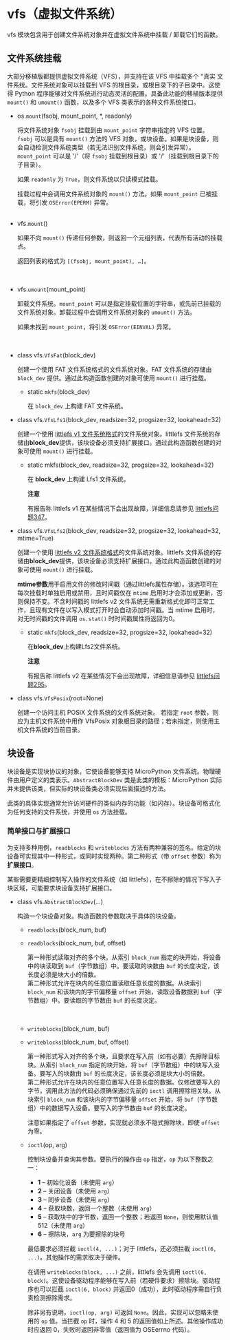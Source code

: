 # vfs（虚拟文件系统）

vfs 模块包含用于创建文件系统对象并在虚拟文件系统中挂载 / 卸载它们的函数。

## 文件系统挂载

大部分移植版都提供虚拟文件系统（VFS），并支持在该 VFS 中挂载多个 "真实 文件系统。文件系统对象可以挂载到 VFS 的根目录，或根目录下的子目录中。这使得 Python 程序能够对文件系统进行动态灵活的配置。具备此功能的移植版本提供 `mount()` 和 `umount()` 函数，以及多个 VFS 类表示的各种文件系统接口。

- os.`mount`(fsobj, mount_point, *, readonly)

  将文件系统对象 `fsobj` 挂载到由 `mount_point` 字符串指定的 VFS 位置。`fsobj` 可以是具有 `mount()` 方法的 VFS 对象，或块设备。如果是块设备，则会自动检测文件系统类型（若无法识别文件系统，则会引发异常）。`mount_point` 可以是 '/'（将 `fsobj` 挂载到根目录）或 '/<name>'（挂载到根目录下的子目录）。

  如果 `readonly` 为 `True`，则文件系统以只读模式挂载。

  挂载过程中会调用文件系统对象的 `mount()` 方法。如果 `mount_point` 已被挂载，将引发 `OSError(EPERM)` 异常。
<br><br>

- vfs.`mount`()

  如果不向 `mount()` 传递任何参数，则返回一个元组列表，代表所有活动的挂载点。

  返回列表的格式为 `[(fsobj, mount_point), …]`。  
<br><br>

- vfs.`umount`(mount_point)

  卸载文件系统。`mount_point` 可以是指定挂载位置的字符串，或先前已挂载的文件系统对象。卸载过程中会调用文件系统对象的 `umount()` 方法。  

  如果未找到 `mount_point`，将引发 `OSError(EINVAL)` 异常。  
<br><br>

- class vfs.`VfsFat`(block_dev)  

  创建一个使用 FAT 文件系统格式的文件系统对象。FAT 文件系统的存储由 `block_dev` 提供。通过此构造函数创建的对象可使用 `mount()` 进行挂载。  

  - static `mkfs`(block_dev)  

    在 `block_dev` 上构建 FAT 文件系统。  


- class vfs.`VfsLfs1`(block_dev, readsize=32, progsize=32, lookahead=32)  

  创建一个使用 [littlefs v1 文件系统格式](https://github.com/ARMmbed/littlefs/tree/v1)的文件系统对象。littlefs 文件系统的存储由**block_dev**提供，该块设备必须支持扩展接口。通过此构造函数创建的对象可使用 `mount()` 进行挂载。  

  - static mkfs(block_dev, readsize=32, progsize=32, lookahead=32)  

    在 **block_dev** 上构建 Lfs1 文件系统。  

    **注意**  

    有报告称 littlefs v1 在某些情况下会出现故障，详细信息请参见 [littlefs问题347](https://github.com/ARMmbed/littlefs/issues/347)。  


- class vfs.`VfsLfs2`(block_dev, readsize=32, progsize=32, lookahead=32, mtime=True)  

  创建一个使用 [littlefs v2 文件系统格式](https://github.com/ARMmbed/littlefs)的文件系统对象。littlefs 文件系统的存储由**block_dev**提供，该块设备必须支持扩展接口。通过此构造函数创建的对象可使用 `mount()` 进行挂载。  

  **mtime参数**用于启用文件的修改时间戳（通过littlefs属性存储）。该选项可在每次挂载时单独启用或禁用，且时间戳仅在 `mtime` 启用时才会添加或更新，否则保持不变。不含时间戳的 littlefs v2 文件系统无需重新格式化即可正常工作，且现有文件在以写入模式打开时会自动添加时间戳。当 mtime 启用时，对无时间戳的文件调用 `os.stat()` 时时间戳属性将返回为0。  

  - static `mkfs`(block_dev, readsize=32, progsize=32, lookahead=32)  

    在**block_dev**上构建Lfs2文件系统。  

    **注意**  

    有报告称 littlefs v2 在某些情况下会出现故障，详细信息请参见 [littlefs问题295](https://github.com/ARMmbed/littlefs/issues/295)。  


- class vfs.`VfsPosix`(root=None)  

  创建一个访问主机 POSIX 文件系统的文件系统对象。  若指定 `root` 参数，则应为主机文件系统中用作 VfsPosix 对象根目录的路径；若未指定，则使用主机文件系统的当前目录。


## 块设备  

块设备是实现块协议的对象，它使设备能够支持 MicroPython 文件系统。物理硬件由用户定义的类表示。`AbstractBlockDev` 类是此类的模板：MicroPython 实际并未提供该类，但实际的块设备类必须实现后面描述的方法。  

此类的具体实现通常允许访问硬件的类似内存的功能（如闪存）。块设备可格式化为任何支持的文件系统，并使用 `os` 方法挂载。  


### 简单接口与扩展接口  

为支持多种用例，`readblocks` 和 `writeblocks` 方法有两种兼容的签名。给定的块设备可实现其中一种形式，或同时实现两种。第二种形式（带 `offset` 参数）称为**扩展接口**。  

某些需要更精细控制写入操作的文件系统（如 littlefs），在不擦除的情况下写入子块区域，可能要求块设备支持扩展接口。

- class vfs.`AbstractBlockDev`(...)  

  构造一个块设备对象。构造函数的参数取决于具体的块设备。  

  - `readblocks`(block_num, buf)  
  - `readblocks`(block_num, buf, offset)  

    第一种形式读取对齐的多个块。从索引 `block_num` 指定的块开始，将设备中的块读取到 `buf`（字节数组）中。要读取的块数由 `buf` 的长度决定，该长度必须是块大小的倍数。  
    第二种形式允许在块内的任意位置读取任意长度的数据。从块索引 `block_num` 和该块内的字节偏移量 `offset` 开始，读取设备数据到 `buf`（字节数组）中。要读取的字节数由 `buf` 的长度决定。  
<br><br>

  - `writeblocks`(block_num, buf)  
  - `writeblocks`(block_num, buf, offset)  

    第一种形式写入对齐的多个块，且要求在写入前（如有必要）先擦除目标块。从索引 `block_num` 指定的块开始，将 `buf`（字节数组）中的块写入设备。要写入的块数由 `buf` 的长度决定，该长度必须是块大小的倍数。  
    第二种形式允许在块内的任意位置写入任意长度的数据。仅修改要写入的字节，调用此方法的代码必须确保通过先前的 `ioctl` 调用擦除相关块。从块索引 `block_num` 和该块内的字节偏移量 `offset` 开始，将 `buf`（字节数组）中的数据写入设备。要写入的字节数由 `buf` 的长度决定。  

    注意如果指定了 `offset` 参数，实现就必须永不隐式擦除块，即使 `offset` 为零。  

  - `ioctl`(op, arg)  

    控制块设备并查询其参数。要执行的操作由 `op` 指定，`op` 为以下整数之一：  
    - **1** – 初始化设备（未使用 `arg`）  
    - **2** – 关闭设备（未使用 `arg`）  
    - **3** – 同步设备（未使用 `arg`）  
    - **4** – 获取块数，返回一个整数（未使用 `arg`）  
    - **5** – 获取块中的字节数，返回一个整数；若返回 `None`，则使用默认值 512（未使用 `arg`）  
    - **6** – 擦除块，`arg` 为要擦除的块号  

    最低要求必须拦截 `ioctl(4, ...)`；对于 littlefs，还必须拦截 `ioctl(6, ...)`。其他操作的需求取决于硬件。  

    在调用 `writeblocks(block, ...)` 之前，littlefs 会先调用 `ioctl(6, block)`。这使设备驱动程序能够在写入前（若硬件要求）擦除块。驱动程序也可以拦截 `ioctl(6, block)` 并返回0（成功），此时驱动程序需自行负责检测擦除需求。  

    除非另有说明，`ioctl(op, arg)` 可返回 `None`。因此，实现可以忽略未使用的 `op` 值。当拦截 `op` 时，操作 4 和 5 的返回值如上所述。其他操作成功时应返回 0，失败时返回非零值（返回值为 OSEerrno 代码）。  

    